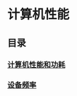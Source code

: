 # 计算机性能

## 目录

### [计算机性能和功耗](./computer-performance-and-power-consumption/computer-performance-and-power-consumption.md)

### [设备频率](../../operating-system/android/commands/device-frequency/device-frequency.md)